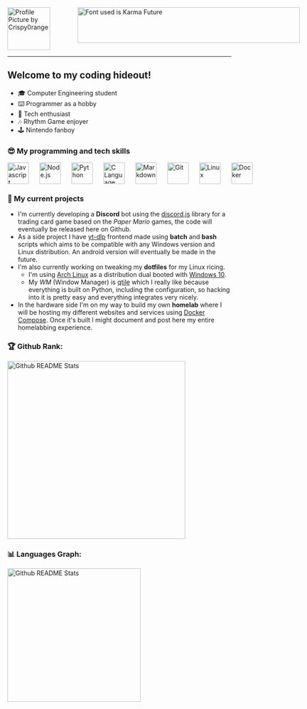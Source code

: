 <div style="display: flex; flex-direction: row; gap: 25px">
    <img height="96" width="96" title="Profile Picture by Crispy0range" src="https://media.discordapp.net/attachments/726815755034951683/1214923063783727104/pfp_crop.png?ex=65fae046&is=65e86b46&hm=a5c58ff79226ac07f3b9cc06b43c788d517f4517e4c89152ff22960cb09cd1fe&=&format=webp&quality=lossless">
    &nbsp&nbsp&nbsp
    <img height="80" width="500" title="Font used is Karma Future" src="https://media.discordapp.net/attachments/726815755034951683/1214924422041964605/logo.png?ex=65fae18a&is=65e86c8a&hm=3ce5a084dc188686317c33694641515bfe001f5781d4e6fa85dfff82ced140c0&=&format=webp&quality=lossless">
</div>

---

## Welcome to my coding hideout!
- 🎓 Computer Engineering student
- ⌨️ Programmer as a hobby
- 💾 Tech enthusiast
- 🎶 Rhythm Game enjoyer
- 🕹️ Nintendo fanboy
### 😎 My programming and tech skills
<div style="display: flex; flex-direction: row; gap: 10px">
    <img height="48" width="48" title="Javascript" src="https://skillicons.dev/icons?i=javascript" />&nbsp
    <img height="48" width="48" title="Node.js" src="https://skillicons.dev/icons?i=nodejs" />&nbsp
    <img height="48" width="48" title="Python" src="https://skillicons.dev/icons?i=python" />&nbsp
    <img height="48" width="48" title="C Language" src="https://skillicons.dev/icons?i=c" />&nbsp
    <img height="48" width="48" title="Markdown" src="https://skillicons.dev/icons?i=markdown" />&nbsp
    <img height="48" width="48" title="Git" src="https://skillicons.dev/icons?i=git" />&nbsp
    <img height="48" width="48" title="Linux" src="https://skillicons.dev/icons?i=linux" />&nbsp
    <img height="48" width="48" title="Docker" src="https://skillicons.dev/icons?i=docker" />
</div>

### 🚀 My current projects
- I'm currently developing a **Discord** bot using the [discord.js](https://discord.js.org/) library for a trading card game based on the _Paper Mario_ games, the code will eventually be released here on Github.
- As a side project I have [yt-dlp](https://discord.js.org/) frontend made using **batch** and **bash** scripts which aims to be compatible with any Windows version and Linux distribution. An android version will eventually be made in the future.
- I'm also currently working on tweaking my **dotfiles** for my Linux ricing.
    * I'm using [Arch Linux](https://archlinux.org/) as a distribution dual booted with [Windows 10](https://en.wikipedia.org/wiki/Windows_10).
    * My _WM_ (Window Manager) is [qtile](https://qtile.org/) which I really like because everything is built on Python, including the configuration, so hacking into it is pretty easy and everything integrates very nicely.
- In the hardware side I'm on my way to build my own **homelab** where I will be hosting my different websites and services using [Docker Compose](https://docs.docker.com/compose/). Once it's built I might document and post here my entire homelabbing experience.

### 🏆 Github Rank:
<div style="display: flex; flex-direction: column;">
    <img width=400 title="Github README Stats" src="https://github-readme-stats.vercel.app/api?username=Sprinter05&show_icons=true&theme=catppuccin_mocha&card_width=320&"/>
</div>

### 📊 Languages Graph: 
<div style="display: flex; flex-direction: column;">
    <img width=300 title="Github README Stats" src="https://github-readme-stats.vercel.app/api/top-langs?username=Sprinter05&layout=compact&langs_count=8&card_width=320&theme=catppuccin_mocha&" />
</div>
